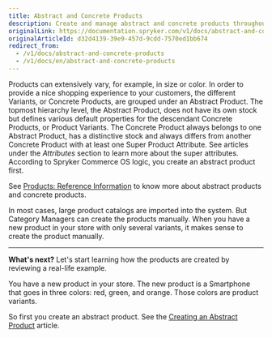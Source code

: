 ```yaml
---
title: Abstract and Concrete Products
description: Create and manage abstract and concrete products throughout your online shop in the Back Office.
originalLink: https://documentation.spryker.com/v1/docs/abstract-and-concrete-products
originalArticleId: d32d4139-39e9-457d-9cdd-7570ed1bb674
redirect_from:
  - /v1/docs/abstract-and-concrete-products
  - /v1/docs/en/abstract-and-concrete-products
---
```


Products can extensively vary, for example, in size or color. In order to provide a nice shopping experience to your customers, the different Variants, or Concrete Products, are grouped under an Abstract Product.
The topmost hierarchy level, the Abstract Product, does not have its own stock but defines various default properties for the descendant Concrete Products, or Product Variants. The Concrete Product always belongs to one Abstract Product, has a distinctive stock and always differs from another Concrete Product with at least one Super Product Attribute. See articles under the _Attributes_ section to learn more about the super attributes. According to Spryker Commerce OS logic, you create an abstract product first.

See [Products: Reference Information](/docs/scos/user/user-guides/{{page.version}}/back-office-user-guide/catalog/products/references/products-reference-information.html) to know more about abstract products and concrete products.

In most cases, large product catalogs are imported into the system. But Category Managers can create the products manually. When you have a new product in your store with only several variants, it makes sense to create the product manually.

***
**What's next?**
Let's start learning how the products are created by reviewing a real-life example.

You have a new product in your store. The new product is a Smartphone that goes in three colors: red, green, and orange. Those colors are product variants.

So first you create an abstract product. See the [Creating an Abstract Product](/docs/scos/user/user-guides/{{page.version}}/back-office-user-guide/catalog/products/abstract-products/creating-abstract-products-and-product-bundles.html) article.
